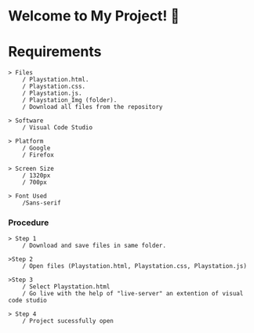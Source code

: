 
# Welcome to My Project! 👋

# Requirements

    > Files
        / Playstation.html.
        / Playstation.css.
        / Playstation.js.
        / Playstation_Img (folder).
        / Download all files from the repository 

    > Software
        / Visual Code Studio 

    > Platform 
        / Google
        / Firefox

    > Screen Size
        / 1320px
        / 700px

    > Font Used
        /Sans-serif


### Procedure
    
    > Step 1
        / Download and save files in same folder.

    >Step 2
        / Open files (Playstation.html, Playstation.css, Playstation.js)

    >Step 3
        / Select Playstation.html 
        / Go live with the help of "live-server" an extention of visual code studio 

    > Step 4
        / Project sucessfully open